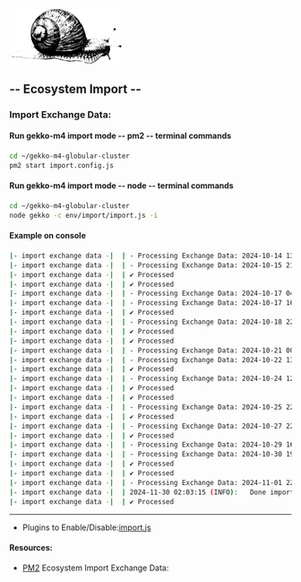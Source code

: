 <img src="https://github.com/universalbit-dev/gekko-m4/blob/master/images/snail.png" width="200" />

## -- Ecosystem Import -- 
### Import Exchange Data:

#### Run gekko-m4 import mode -- pm2 -- terminal commands
```bash
cd ~/gekko-m4-globular-cluster
pm2 start import.config.js
```

#### Run gekko-m4 import mode -- node -- terminal commands
```bash
cd ~/gekko-m4-globular-cluster
node gekko -c env/import/import.js -i
```
#### Example on console

```bash
|- import exchange data -|  | - Processing Exchange Data: 2024-10-14 13:51:39
|- import exchange data -|  | - Processing Exchange Data: 2024-10-15 21:20:03
|- import exchange data -|  | ✔ Processed
|- import exchange data -|  | ✔ Processed
|- import exchange data -|  | - Processing Exchange Data: 2024-10-17 04:11:28
|- import exchange data -|  | - Processing Exchange Data: 2024-10-17 16:03:09
|- import exchange data -|  | ✔ Processed
|- import exchange data -|  | - Processing Exchange Data: 2024-10-18 22:05:18
|- import exchange data -|  | ✔ Processed
|- import exchange data -|  | ✔ Processed
|- import exchange data -|  | - Processing Exchange Data: 2024-10-21 00:05:23
|- import exchange data -|  | - Processing Exchange Data: 2024-10-22 13:54:57
|- import exchange data -|  | ✔ Processed
|- import exchange data -|  | - Processing Exchange Data: 2024-10-24 12:10:52
|- import exchange data -|  | ✔ Processed
|- import exchange data -|  | ✔ Processed
|- import exchange data -|  | - Processing Exchange Data: 2024-10-25 22:12:57
|- import exchange data -|  | ✔ Processed
|- import exchange data -|  | - Processing Exchange Data: 2024-10-27 22:56:22
|- import exchange data -|  | ✔ Processed
|- import exchange data -|  | - Processing Exchange Data: 2024-10-29 16:47:45
|- import exchange data -|  | - Processing Exchange Data: 2024-10-30 19:42:44
|- import exchange data -|  | ✔ Processed
|- import exchange data -|  | ✔ Processed
|- import exchange data -|  | - Processing Exchange Data: 2024-11-01 22:31:58
|- import exchange data -|  | 2024-11-30 02:03:15 (INFO):	Done importing!
|- import exchange data -|  | ✔ Processed
```

---

* Plugins to Enable/Disable:[import.js](https://github.com/universalbit-dev/gekko-m4/blob/master/.env/import/import.js)

#### Resources:
* [PM2](https://pm2.io/docs/runtime/guide/process-management/) Ecosystem Import Exchange Data:



